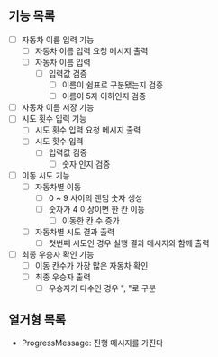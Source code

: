 ## 기능 목록

- [ ] 자동차 이름 입력 기능
    - [ ] 자동차 이름 입력 요청 메시지 출력
    - [ ] 자동차 이름 입력
        - [ ] 입력값 검증
            - [ ] 이름이 쉼표로 구분됐는지 검증
            - [ ] 이름이 5자 이하인지 검증
- [ ] 자동차 이름 저장 기능
- [ ] 시도 횟수 입력 기능
    - [ ] 시도 횟수 입력 요청 메시지 출력
    - [ ] 시도 횟수 입력
        - [ ] 입력값 검증
            - [ ] 숫자 인지 검증
- [ ] 이동 시도 기능
    - [ ] 자동차별 이동
        - [ ] 0 ~ 9 사이의 랜덤 숫자 생성
        - [ ] 숫자가 4 이상이면 한 칸 이동
            - [ ] 이동한 칸 수 증가
    - [ ] 자동차별 시도 결과 출력
        - [ ] 첫번째 시도인 경우 실행 결과 메시지와 함께 출력
- [ ] 최종 우승자 확인 기능
    - [ ] 이동 칸수가 가장 많은 자동차 확인
    - [ ] 최종 우승자 출력
        - [ ] 우승자가 다수인 경우 ", "로 구분

## 열거형 목록

- ProgressMessage: 진행 메시지를 가진다
